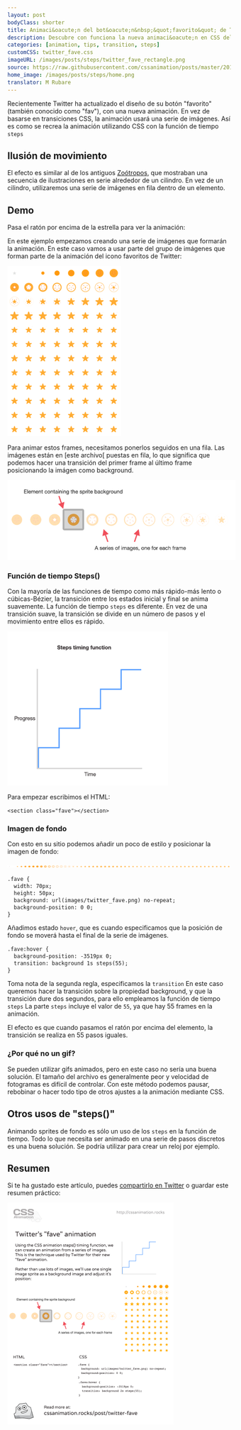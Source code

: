 ```yaml
---
layout: post
bodyClass: shorter
title: Animaci&oacute;n del bot&oacute;n&nbsp;&quot;favorito&quot; de Twitter
description: Descubre con funciona la nueva animaci&oacute;n en CSS del bot&oacute;n &quot;favorito&quot; de Twitter con la funci&oacute;n de tiempo steps().
categories: [animation, tips, transition, steps]
customCSS: twitter_fave.css
imageURL: /images/posts/steps/twitter_fave_rectangle.png
source: https://raw.githubusercontent.com/cssanimation/posts/master/2015-01-17-twitter-fave.md
home_image: /images/posts/steps/home.png
translator: M Rubare
---
```


Recientemente Twitter ha actualizado el dise&ntilde;o de su bot&oacute;n &quot;favorito&quot; (tambi&eacute;n conocido como &quot;fav&quot;), con una nueva animaci&oacute;n. En vez de basarse en transiciones CSS, la animaci&oacute;n usar&aacute; una serie de im&aacute;genes. As&iacute; es como se recrea la animaci&oacute;n utilizando CSS con la funci&oacute;n de tiempo `steps`

## Ilusi&oacute;n de movimiento

El efecto es similar al de los antiguos&nbsp;[Zo&oacute;tropos](http://en.wikipedia.org/wiki/Zoetrope), que mostraban una secuencia de ilustraciones en serie alrededor de un cilindro. En vez de un cilindro, utilizaremos una serie de im&aacute;genes en fila dentro de un elemento.

## Demo

Pasa el rat&oacute;n por encima de la estrella para ver la animaci&oacute;n:

<section class="fave demo-container tap-to-activate"></section>

En este ejemplo empezamos creando una serie de im&aacute;genes que formar&aacute;n la animaci&oacute;n. En este caso vamos a usar parte del grupo de im&aacute;genes que forman parte de la animaci&oacute;n del icono favoritos de Twitter:

<img src="/images/posts/steps/twitter_fave_rectangle.png" alt="Frames from Twitter's fave icon animation" style="max-width:256px" />

Para animar estos frames, necesitamos ponerlos seguidos en una fila. Las im&aacute;genes est&aacute;n en [este archivo[ puestas en fila, lo que significa que podemos hacer una transici&oacute;n del primer frame al &uacute;ltimo frame posicionando la im&aacute;gen como background.

<img src="/images/posts/steps/frames.png" alt="How the background images are positioned within an element" style="max-width:514px" />

### Funci&oacute;n de tiempo Steps()

Con la mayor&iacute;a de las funciones de tiempo como m&aacute;s r&aacute;pido-m&aacute;s lento o c&uacute;bicas-B&eacute;zier, la transici&oacute;n entre los estados inicial y final se anima suavemente. La funci&oacute;n de tiempo `steps` es diferente. En vez de una transici&oacute;n suave, la transici&oacute;n se divide en un n&uacute;mero de pasos y el movimiento entre ellos es r&aacute;pido.

<img src="/images/posts/steps/steps.png" alt="How the steps function is illustrated on a graph, as a series of discrete steps" style="max-width:362px" />

Para empezar escribimos el HTML:

    <section class="fave"></section>

### Imagen de fondo

Con esto en su sitio podemos a&ntilde;adir un poco de estilo y posicionar la imagen de fondo:

![Image sprite for the animation](/images/posts/steps/twitter_fave.png)

    .fave {
      width: 70px;
      height: 50px;
      background: url(images/twitter_fave.png) no-repeat;
      background-position: 0 0;
    }

A&ntilde;adimos estado `hover`, que es cuando especificamos que la posici&oacute;n de fondo se mover&aacute; hasta el final de la serie de im&aacute;genes.

    .fave:hover {
      background-position: -3519px 0;
      transition: background 1s steps(55);
    }

Toma nota de la segunda regla, especificamos la `transition` En este caso queremos hacer la transici&oacute;n sobre la propiedad background, y que la transici&oacute;n dure dos segundos, para ello empleamos la funci&oacute;n de tiempo `steps` La parte `steps` incluye el valor de `55`, ya que hay 55 frames en la animaci&oacute;n.

El efecto es que cuando pasamos el rat&oacute;n por encima del elemento, la transici&oacute;n se realiza en 55 pasos iguales.

### &iquest;Por qu&eacute; no un gif?

Se pueden utilizar gifs animados, pero en este caso no ser&iacute;a una buena soluci&oacute;n. El tama&ntilde;o del archivo es generalmente peor y velocidad de fotogramas es dif&iacute;cil de controlar. Con este m&eacute;todo podemos pausar, rebobinar o hacer todo tipo de otros ajustes a la animaci&oacute;n mediante CSS.

## Otros usos de &quot;steps()&quot;

Animando sprites de fondo es s&oacute;lo un uso de los `steps` en la funci&oacute;n de tiempo. Todo lo que necesita ser animado en una serie de pasos discretos es una buena soluci&oacute;n. Se podr&iacute;a utilizar para crear un reloj por ejemplo.

## Resumen

Si te ha gustado este art&iacute;culo, puedes [compartirlo en Twitter](https://twitter.com/intent/tweet?text=Recreate%20the%20Twitter%20fave%20icon%20animation&url=https://cssanimation.rocks/post/twitter-fave/&original_referer=https://cssanimation.rocks) o guardar este resumen pr&aacute;ctico:

<img src="/tips/twitter-fave.png" alt="Share this summary on Twitter" style="max-width:375px" />
